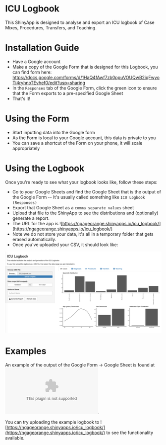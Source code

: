 # ICU Logbook

This ShinyApp is designed to analyse and export an ICU logbook of Case Mixes, Procedures, Transfers, and Teaching.

# Installation Guide

- Have a Google account
- Make a copy of the Google Form that is designed for this Logbook, you can find form here: https://docs.google.com/forms/d/1HaQ4fAwf7zb0ppuVOUQwB2iqFwyoTi4ryhnoTEvhef0/edit?usp=sharing
- In the `Responses` tab of the Google Form, click the green icon to ensure that the Form exports to a pre-specified Google Sheet
- That's it!

# Using the Form

- Start inputting data into the Google form
- As the Form is local to your Google account, this data is private to you
- You can save a shortcut of the Form on your phone, it will scale appropriately

# Using the Logbook

Once you're ready to see what your logbook looks like, follow these steps:

- Go to your Google Sheets and find the Google Sheet that is the output of the Google Form
-- It's usually called something like `ICU Logbook (Responses)`
- Export that Google Sheet as a `comma separate values` sheet
- Upload that file to the ShinyApp to see the distributions and (optionally) generate a report.
- The URL for the app is ![https://ngageorange.shinyapps.io/icu_logbook/](https://ngageorange.shinyapps.io/icu_logbook/)
- Note we do not store your data, it's all in a temporary folder that gets erased automatically.
- Once you've uploaded your CSV, it should look like:

![logbook_screenshot](assets/logbook_screenshot.png)


# Examples

An example of the output of the Google Form -> Google Sheet is found at ![assets/logbook_example.csv](assets/logbook_example.csv).

You can try uploading the example logbook to ![https://ngageorange.shinyapps.io/icu_logbook/](https://ngageorange.shinyapps.io/icu_logbook/) to see the functionality available.
